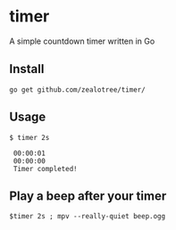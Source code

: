 # timer
A simple countdown timer written in Go

<script type="text/javascript" src="https://asciinema.org/a/tAtuba3KGefNfPBTqpbexl09j.js" id="asciicast-tAtuba3KGefNfPBTqpbexl09j" async></script>


## Install

```go get github.com/zealotree/timer/```

## Usage

```$ timer 2s ```

```
 00:00:01
 00:00:00
 Timer completed! 

```

## Play a beep after your timer

``` $timer 2s ; mpv --really-quiet beep.ogg ```
